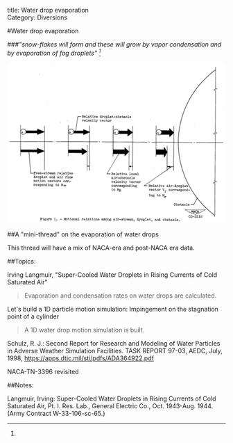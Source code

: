 title: Water drop evaporation  
Category: Diversions  

#Water drop evaporation

###_"snow-flakes will form and these will grow by vapor condensation and by evaporation of fog droplets" [^1]_  

![Figure 1. Motional relationships among air-stream, droplet, and obstacle.](images/naca-tn-3024/Figure1.png)  

##A "mini-thread" on the evaporation of water drops  

This thread will have a mix of NACA-era and post-NACA era data. 

##Topics:

<!--
###[Irving Langmuir, "Super-Cooled Water Droplets in Rising Currents of Cold Saturated Air"]({filename}Langmuir Rising Currents.md)  
>Evaporation and condensation rates on water drops are calculated. 
-->
Irving Langmuir, "Super-Cooled Water Droplets in Rising Currents of Cold Saturated Air"  
>Evaporation and condensation rates on water drops are calculated. 

Let's build a 1D particle motion simulation: Impingement on the stagnation point of a cylinder  
>A 1D water drop motion simulation is built. 

Schulz, R. J.: Second Report for Research and Modeling of Water Particles in Adverse Weather Simulation Facilities. TASK REPORT 97-03, AEDC, July, 1998, https://apps.dtic.mil/sti/pdfs/ADA364922.pdf  

NACA-TN-3396 revisited  

<!--
Effect of humidity on icing tunnel tests  

A more detailed ice detector simulation  
-->

##Notes:

[^1]:
Langmuir, Irving: Super-Cooled Water Droplets in Rising Currents of Cold Saturated Air, Pt. I. Res. Lab., General Electric Co., Oct. 1943-Aug. 1944. (Army Contract W-33-106-sc-65.)  

